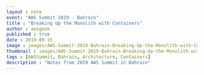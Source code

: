 ```yaml
---
layout : note
event: "AWS Summit 2019 - Bahrain"
title : "Breaking Up the Monolith with Containers"
author : awsgeek
published : true
date : 2019-09-15
image : images/AWS-Summit-2019-Bahrain-Breaking-Up-the-Monolith-with-Containers.jpg
thumbnail : images/AWS-Summit-2019-Bahrain-Breaking-Up-the-Monolith-with-Containers-thumbnail.jpg
tags : [AWSSummit, Bahrain, Architecture, Containers]
description : "Notes from 2019 AWS Summit in Bahrain"
---
```

